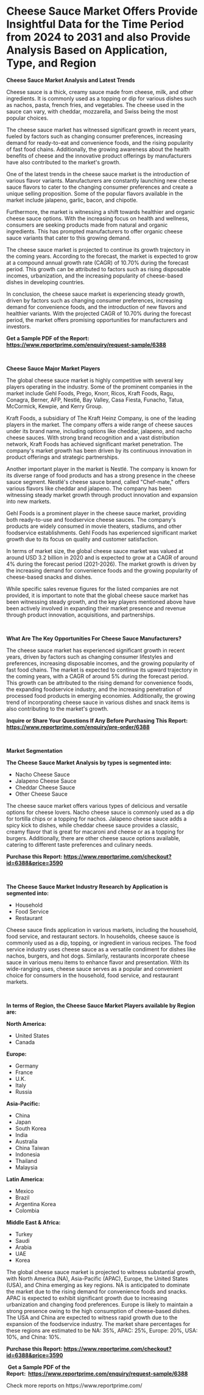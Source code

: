 <p><h1>Cheese Sauce Market Offers Provide Insightful Data for the Time Period from 2024 to 2031 and also Provide Analysis Based on Application, Type, and Region</h1></p><p><strong>Cheese Sauce Market Analysis and Latest Trends</strong></p>
<p><p>Cheese sauce is a thick, creamy sauce made from cheese, milk, and other ingredients. It is commonly used as a topping or dip for various dishes such as nachos, pasta, french fries, and vegetables. The cheese used in the sauce can vary, with cheddar, mozzarella, and Swiss being the most popular choices.</p><p>The cheese sauce market has witnessed significant growth in recent years, fueled by factors such as changing consumer preferences, increasing demand for ready-to-eat and convenience foods, and the rising popularity of fast food chains. Additionally, the growing awareness about the health benefits of cheese and the innovative product offerings by manufacturers have also contributed to the market's growth.</p><p>One of the latest trends in the cheese sauce market is the introduction of various flavor variants. Manufacturers are constantly launching new cheese sauce flavors to cater to the changing consumer preferences and create a unique selling proposition. Some of the popular flavors available in the market include jalapeno, garlic, bacon, and chipotle.</p><p>Furthermore, the market is witnessing a shift towards healthier and organic cheese sauce options. With the increasing focus on health and wellness, consumers are seeking products made from natural and organic ingredients. This has prompted manufacturers to offer organic cheese sauce variants that cater to this growing demand.</p><p>The cheese sauce market is projected to continue its growth trajectory in the coming years. According to the forecast, the market is expected to grow at a compound annual growth rate (CAGR) of 10.70% during the forecast period. This growth can be attributed to factors such as rising disposable incomes, urbanization, and the increasing popularity of cheese-based dishes in developing countries.</p><p>In conclusion, the cheese sauce market is experiencing steady growth, driven by factors such as changing consumer preferences, increasing demand for convenience foods, and the introduction of new flavors and healthier variants. With the projected CAGR of 10.70% during the forecast period, the market offers promising opportunities for manufacturers and investors.</p></p>
<p><strong>Get a Sample PDF of the Report:&nbsp; <a href="https://www.reportprime.com/enquiry/request-sample/6388">https://www.reportprime.com/enquiry/request-sample/6388</a></strong></p>
<p>&nbsp;</p>
<p><strong>Cheese Sauce Major Market Players</strong></p>
<p><p>The global cheese sauce market is highly competitive with several key players operating in the industry. Some of the prominent companies in the market include Gehl Foods, Prego, Knorr, Ricos, Kraft Foods, Ragu, Conagra, Berner, AFP, Nestlé, Bay Valley, Casa Fiesta, Funacho, Tatua, McCormick, Kewpie, and Kerry Group. </p><p>Kraft Foods, a subsidiary of The Kraft Heinz Company, is one of the leading players in the market. The company offers a wide range of cheese sauces under its brand name, including options like cheddar, jalapeno, and nacho cheese sauces. With strong brand recognition and a vast distribution network, Kraft Foods has achieved significant market penetration. The company's market growth has been driven by its continuous innovation in product offerings and strategic partnerships.</p><p>Another important player in the market is Nestlé. The company is known for its diverse range of food products and has a strong presence in the cheese sauce segment. Nestlé's cheese sauce brand, called "Chef-mate," offers various flavors like cheddar and jalapeno. The company has been witnessing steady market growth through product innovation and expansion into new markets.</p><p>Gehl Foods is a prominent player in the cheese sauce market, providing both ready-to-use and foodservice cheese sauces. The company's products are widely consumed in movie theaters, stadiums, and other foodservice establishments. Gehl Foods has experienced significant market growth due to its focus on quality and customer satisfaction.</p><p>In terms of market size, the global cheese sauce market was valued at around USD 3.2 billion in 2020 and is expected to grow at a CAGR of around 4% during the forecast period (2021-2026). The market growth is driven by the increasing demand for convenience foods and the growing popularity of cheese-based snacks and dishes.</p><p>While specific sales revenue figures for the listed companies are not provided, it is important to note that the global cheese sauce market has been witnessing steady growth, and the key players mentioned above have been actively involved in expanding their market presence and revenue through product innovation, acquisitions, and partnerships.</p></p>
<p>&nbsp;</p>
<p><strong>What Are The Key Opportunities For Cheese Sauce Manufacturers?</strong></p>
<p><p>The cheese sauce market has experienced significant growth in recent years, driven by factors such as changing consumer lifestyles and preferences, increasing disposable incomes, and the growing popularity of fast food chains. The market is expected to continue its upward trajectory in the coming years, with a CAGR of around 5% during the forecast period. This growth can be attributed to the rising demand for convenience foods, the expanding foodservice industry, and the increasing penetration of processed food products in emerging economies. Additionally, the growing trend of incorporating cheese sauce in various dishes and snack items is also contributing to the market's growth.</p></p>
<p><strong>Inquire or Share Your Questions If Any Before Purchasing This Report: <a href="https://www.reportprime.com/enquiry/pre-order/6388">https://www.reportprime.com/enquiry/pre-order/6388</a></strong></p>
<p>&nbsp;</p>
<p><strong>Market Segmentation</strong></p>
<p><strong>The Cheese Sauce Market Analysis by types is segmented into:</strong></p>
<p><ul><li>Nacho Cheese Sauce</li><li>Jalapeno Cheese Sauce</li><li>Cheddar Cheese Sauce</li><li>Other Cheese Sauce</li></ul></p>
<p><p>The cheese sauce market offers various types of delicious and versatile options for cheese lovers. Nacho cheese sauce is commonly used as a dip for tortilla chips or a topping for nachos. Jalapeno cheese sauce adds a spicy kick to dishes, while cheddar cheese sauce provides a classic, creamy flavor that is great for macaroni and cheese or as a topping for burgers. Additionally, there are other cheese sauce options available, catering to different taste preferences and culinary needs.</p></p>
<p><strong>Purchase this Report:&nbsp;<a href="https://www.reportprime.com/checkout?id=6388&price=3590">https://www.reportprime.com/checkout?id=6388&price=3590</a></strong></p>
<p>&nbsp;</p>
<p><strong>The Cheese Sauce Market Industry Research by Application is segmented into:</strong></p>
<p><ul><li>Household</li><li>Food Service</li><li>Restaurant</li></ul></p>
<p><p>Cheese sauce finds application in various markets, including the household, food service, and restaurant sectors. In households, cheese sauce is commonly used as a dip, topping, or ingredient in various recipes. The food service industry uses cheese sauce as a versatile condiment for dishes like nachos, burgers, and hot dogs. Similarly, restaurants incorporate cheese sauce in various menu items to enhance flavor and presentation. With its wide-ranging uses, cheese sauce serves as a popular and convenient choice for consumers in the household, food service, and restaurant markets.</p></p>
<p>&nbsp;</p>
<p><strong>In terms of Region, the Cheese Sauce Market Players available by Region are:</strong></p>
<p>
    <p> <strong> North America: </strong>
        <ul>
            <li>United States</li>
            <li>Canada</li>
        </ul>
        </p> 
    <p> <strong> Europe: </strong>
        <ul>
            <li>Germany</li>
            <li>France</li>
            <li>U.K.</li>
            <li>Italy</li>
            <li>Russia</li>
        </ul>
        </p> 
    <p> <strong> Asia-Pacific: </strong>
        <ul>
            <li>China</li>
            <li>Japan</li>
            <li>South Korea</li>
            <li>India</li>
            <li>Australia</li>
            <li>China Taiwan</li>
            <li>Indonesia</li>
            <li>Thailand</li>
            <li>Malaysia</li>
        </ul>
        </p> 
    <p> <strong> Latin America: </strong>
        <ul>
            <li>Mexico</li>
            <li>Brazil</li>
            <li>Argentina Korea</li>
            <li>Colombia</li>
        </ul>
        </p> 
    <p> <strong> Middle East & Africa: </strong>
        <ul>
            <li>Turkey</li>
            <li>Saudi</li>
            <li>Arabia</li>
            <li>UAE</li>
            <li>Korea</li>
        </ul>
    </p>
    </p>
<p><p>The global cheese sauce market is projected to witness substantial growth, with North America (NA), Asia-Pacific (APAC), Europe, the United States (USA), and China emerging as key regions. NA is anticipated to dominate the market due to the rising demand for convenience foods and snacks. APAC is expected to exhibit significant growth due to increasing urbanization and changing food preferences. Europe is likely to maintain a strong presence owing to the high consumption of cheese-based dishes. The USA and China are expected to witness rapid growth due to the expansion of the foodservice industry. The market share percentages for these regions are estimated to be NA: 35%, APAC: 25%, Europe: 20%, USA: 10%, and China: 10%.</p></p>
<p><strong>Purchase this Report: <a href="https://www.reportprime.com/checkout?id=6388&price=3590">https://www.reportprime.com/checkout?id=6388&price=3590</a></strong></p>
<p>&nbsp;<strong>Get a Sample PDF of the Report:&nbsp;&nbsp;<a href="https://www.reportprime.com/enquiry/request-sample/6388">https://www.reportprime.com/enquiry/request-sample/6388</a></strong></p>
<p><strong></strong></p>
<p>Check more reports on https://www.reportprime.com/</p>